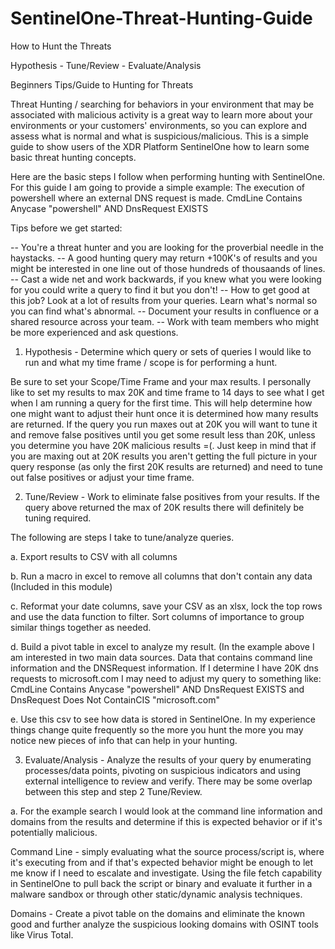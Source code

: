 # SentinelOne-Threat-Hunting-Guide
How to Hunt the Threats

Hypothesis - Tune/Review - Evaluate/Analysis

Beginners Tips/Guide to Hunting for Threats

Threat Hunting / searching for behaviors in your environment that may be associated with malicious activity is a great way to learn more about your environments or your customers' environments, so you can explore and assess what is normal and what is suspicious/malicious. This is a simple guide to show users of the XDR Platform SentinelOne how to learn some basic threat hunting concepts.

Here are the basic steps I follow when performing hunting with SentinelOne. For this guide I am going to provide a simple example: The execution of powershell where an external DNS request is made. CmdLine Contains Anycase "powershell" AND DnsRequest EXISTS

Tips before we get started:

-- You're a threat hunter and you are looking for the proverbial needle in the haystacks. 
-- A good hunting query may return +100K's of results and you might be interested in one line out of those hundreds of thousaands of lines. 
-- Cast a wide net and work backwards, if you knew what you were looking for you could write a query to find it but you don't!
-- How to get good at this job? Look at a lot of results from your queries. Learn what's normal so you can find what's abnormal.
      -- Document your results in confluence or a shared resource across your team. 
      -- Work with team members who might be more experienced and ask questions.


1. Hypothesis - Determine which query or sets of queries I would like to run and what my time frame / scope is for performing a hunt.

Be sure to set your Scope/Time Frame and your max results. I personally like to set my results to max 20K and time frame to 14 days to see what I get when I am running a query for the first time. This will help determine how one might want to adjust their hunt once it is determined how many results are returned. If the query you run maxes out at 20K you will want to tune it and remove false positives until you get some result less than 20K, unless you determine you have 20K malicious results =(. Just keep in mind that if you are maxing out at 20K results you aren't getting the full picture in your query response (as only the first 20K results are returned) and need to tune out false positives or adjust your time frame. 


2. Tune/Review - Work to eliminate false positives from your results. If the query above returned the max of 20K results there will definitely be tuning required.

The following are steps I take to tune/analyze queries.

a. Export results to CSV with all columns 

b. Run a macro in excel to remove all columns that don't contain any data (Included in this module) 

c. Reformat your date columns, save your CSV as an xlsx, lock the top rows and use the data function to filter. Sort columns of importance to group similar things together as needed. 

d. Build a pivot table in excel to analyze my result. (In the example above I am interested in two main data sources. Data that contains command line information and the DNSRequest information. If I determine I have 20K dns requests to microsoft.com I may need to adjust my query to something like: CmdLine Contains Anycase "powershell" AND DnsRequest EXISTS and DnsRequest Does Not ContainCIS "microsoft.com" 

e. Use this csv to see how data is stored in SentinelOne. In my experience things change quite frequently so the more you hunt the more you may notice new pieces of info that can help in your hunting.



3. Evaluate/Analysis - Analyze the results of your query by enumerating processes/data points, pivoting on suspicious indicators and using external intelligence to review and verify. There may be some overlap between this step and step 2 Tune/Review. 

a. For the example search I would look at the command line information and domains from the results and determine if this is expected behavior or if it's potentially malicious.

Command Line - simply evaluating what the source process/script is, where it's executing from and if that's expected behavior might be enough to let me know if I need to escalate and investigate. Using the file fetch capability in SentinelOne to pull back the script or binary and evaluate it further in a malware sandbox or through other static/dynamic analysis techniques.

Domains - Create a pivot table on the domains and eliminate the known good and further analyze the suspicious looking domains with OSINT tools like Virus Total.

                                          
                                          
  
  
 

 
 


